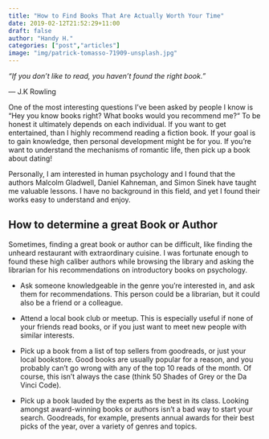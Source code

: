 ```yaml
---
title: "How to Find Books That Are Actually Worth Your Time"
date: 2019-02-12T21:52:29+11:00
draft: false
author: "Handy H."
categories: ["post","articles"]
image: "img/patrick-tomasso-71909-unsplash.jpg"
---
```


*“If you don’t like to read, you haven’t found the right book.”*

― J.K Rowling

One of the most interesting questions I’ve been asked by people I know is “Hey you know books right? What books would you recommend me?“
To be honest it ultimately depends on each individual. If you want to get entertained, than I highly recommend reading a fiction book. If your goal is to gain knowledge, then personal development might be for you. If you’re want to understand the mechanisms of romantic life, then pick up a book about dating!

Personally, I am interested in human psychology and I found that the authors Malcolm Gladwell, Daniel Kahneman, and Simon Sinek have taught me valuable lessons. I have no background in this field, and yet I found their works easy to understand and enjoy.

## How to determine a great Book or Author

Sometimes, finding a great book or author can be difficult, like finding the unheard restaurant with extraordinary cuisine. I was fortunate enough to found these high caliber authors while browsing the library and asking the librarian for his recommendations on introductory books on psychology.

* Ask someone knowledgeable in the genre you’re interested in, and ask them for recommendations. This person could be a librarian, but it could also be a friend or a colleague.

* Attend a local book club or meetup. This is especially useful if none of your friends read books, or if you just want to meet new people with similar interests.

* Pick up a book from a list of top sellers from goodreads, or just your local bookstore. Good books are usually popular for a reason, and you probably can’t go wrong with any of the top 10 reads of the month. Of course, this isn’t always the case (think 50 Shades of Grey or the Da Vinci Code).

* Pick up a book lauded by the experts as the best in its class. Looking amongst award-winning books or authors isn’t a bad way to start your search. Goodreads, for example, presents annual awards for their best picks of the year, over a variety of genres and topics.